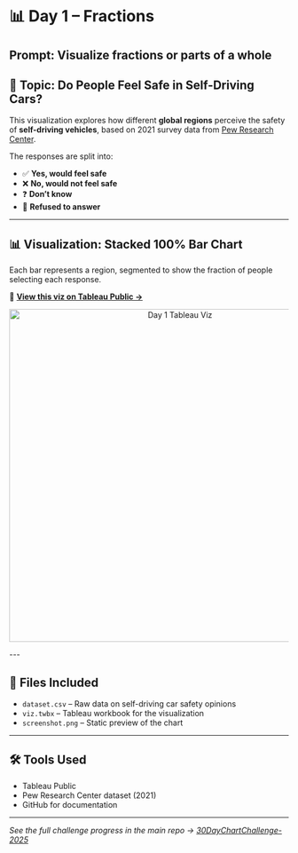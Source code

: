 # 📊 Day 1 – Fractions  
**Prompt:** Visualize fractions or parts of a whole  
---

## 🧠 Topic: Do People Feel Safe in Self-Driving Cars?

This visualization explores how different **global regions** perceive the safety of **self-driving vehicles**, based on 2021 survey data from [Pew Research Center](https://www.pewresearch.org/global/2021/09/13/global-public-opinion-on-the-future-of-the-internet/).

The responses are split into:
- ✅ **Yes, would feel safe**
- ❌ **No, would not feel safe**
- ❓ **Don’t know**
- 🚫 **Refused to answer**
---

## 📊 Visualization: Stacked 100% Bar Chart  
Each bar represents a region, segmented to show the fraction of people selecting each response.

🔗 **[View this viz on Tableau Public →]([https://public.tableau.com/app/profile/yourname/viz/Day1-Fractions-SelfDrivingSafety](https://public.tableau.com/views/Globalviewsaboutthesafetyofridinginaself-drivingcarbyregions2021/Dashboard1?:language=en-GB&publish=yes&:sid=&:redirect=auth&:display_count=n&:origin=viz_share_link))**

<p align="center">
  <a href="https://public.tableau.com/app/profile/yourname/viz/Day1-Fractions-SelfDrivingSafety">
    <img src="../screenshots/day1.png" alt="Day 1 Tableau Viz" width="600"/>
  </a>
</p>
---

## 📁 Files Included
- `dataset.csv` – Raw data on self-driving car safety opinions
- `viz.twbx` – Tableau workbook for the visualization
- `screenshot.png` – Static preview of the chart

---

## 🛠 Tools Used
- Tableau Public
- Pew Research Center dataset (2021)
- GitHub for documentation

---

_See the full challenge progress in the main repo → [30DayChartChallenge-2025](../README.md)_

